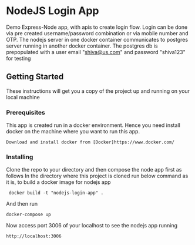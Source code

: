 # NodeJS Login App

Demo Express-Node app, with apis to create login flow. Login can be done via pre created username/password combination or via mobile number and OTP.
The nodejs server in one docker container communicates to  postgres server running in another docker container.
The postgres db is prepopulated with a user email "shiva@us.com" and password "shiva123" for testing 


## Getting Started

These instructions will get you a copy of the project up and running on your local machine 
### Prerequisites

This app is created run in a docker environment. Hence you need install docker on the machine where you want to run this app. 
```
Download and install docker from [Docker]https://www.docker.com/
```

### Installing

Clone the repo to your directory and then compose the node app first as follows
In the directory where this project is cloned run below command as it is, to build a docker image for nodejs app
```
 docker build -t "nodejs-login-app" .
```

And then run

```
docker-compose up

```

Now access port 3006 of your localhost to see the nodejs app running
```
http://localhost:3006
```
